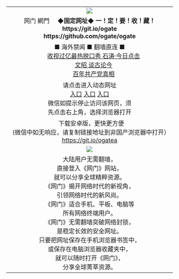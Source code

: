 <table>
  <tr>
    <td align=center><img src="https://cloud.githubusercontent.com/assets/11880933/13434984/f430fae2-e012-11e5-814f-c2df1e82b247.jpg" /></td>
  </tr>
  <tr>
    <td align=center>网门 網門<b/>
      ◆固定网址◆ 一！定！要！收！藏！<br/>
      https://git.io/ogate<br/>
      https://github.com/ogate/ogate<br/>
    </td>
  </tr>
  <tr>
    <td align=center>■ 海外禁闻 ■ 翻墙直连 ■<br/>
      <a href="https://s3.eu-west-2.amazonaws.com/ogatel/oGate.htm?c816850&from=gygit">收视过亿最热脱口秀 石涛·今日点击</a><br/>
      <a href="https://s3-ap-southeast-2.amazonaws.com/ogatey/oGate.htm?c816857&from=gygit">文昭 谈古论今</a><br/>
      <a href="https://s3-ap-southeast-2.amazonaws.com/ogatey/oGate.htm?c816833&from=gygit">百年共产党真相</a><br/>
    </td>
    </tr>
    <tr>
    <td align=center>请点击进入动态网址<br/>
      <a href="https://s3.eu-west-2.amazonaws.com/ogatel/oGate.htm?from=gygit">入口</a>
      <a href="https://s3.eu-central-1.amazonaws.com/ogatef/oGate.htm?from=gygit">入口</a>
      <a href="https://s3-ap-southeast-2.amazonaws.com/ogatey/oGate.htm?from=gygit">入口</a><br/>
      微信如提示停止访问该网页，须<br/>
      先点击右上角，选择浏览器打开<br/>
    </td>
  </tr>
  <tr>
    <td align=center>
      下载安卓版，更快更方便  <br/> 
    (微信中如无响应，请复制链接地址到非国产浏览器中打开）<br/><a href="https://raw.githubusercontent.com/ogate/up/master/ogate.apk">https://git.io/ogatea</a><br/>
    </td>
  </tr>
  <tr>
    <td align=center><img src="https://cloud.githubusercontent.com/assets/11880933/15631437/70d0a74e-259d-11e6-946f-6237b4b657bd.jpg"/></td>
  </tr>
  <tr>
    <td align=center>
大陆用户无需翻墙，<br/>
直接登入《网门》网站，<br/>就可以分享全球精粹资源。<br/>
《网门》揭开网络时代的新视角，<br/>引领网络时代的新风尚。<br/>
《网门》适合手机、平板、电脑等<br/>所有网络终端用户。<br/>
《网门》无需翻墙突破网络封锁，<br/>是稳定长效的安全网址。<br/>
只要把网址保存在手机浏览器书签中，<br/>或保存在电脑浏览器收藏夹中，<br/>
就可以随时打开《网门》，<br/>
分享全球菁萃资源。<br/></td>
  </tr>
</table>    
